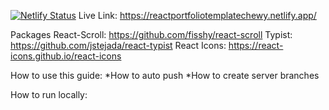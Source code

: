 [![Netlify Status](https://api.netlify.com/api/v1/badges/942c2cd4-3948-464d-b2b1-662a9d00d0bc/deploy-status)](https://app.netlify.com/sites/reactportfoliotemplatechewy/deploys)
Live Link: https://reactportfoliotemplatechewy.netlify.app/

Packages
React-Scroll: https://github.com/fisshy/react-scroll
Typist: https://github.com/jstejada/react-typist
React Icons: https://react-icons.github.io/react-icons

How to use this guide:
*How to auto push
*How to create server branches

How to run locally:
